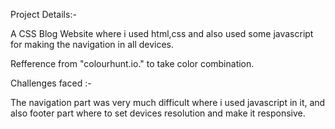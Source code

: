 Project Details:-

A CSS Blog Website where i used html,css and also used some javascript for making the navigation in all devices.

Refference from "colourhunt.io." to take color combination. 

Challenges faced :- 

The navigation part was very much difficult where i used javascript in it, and also footer part where to set devices resolution and make it responsive. 